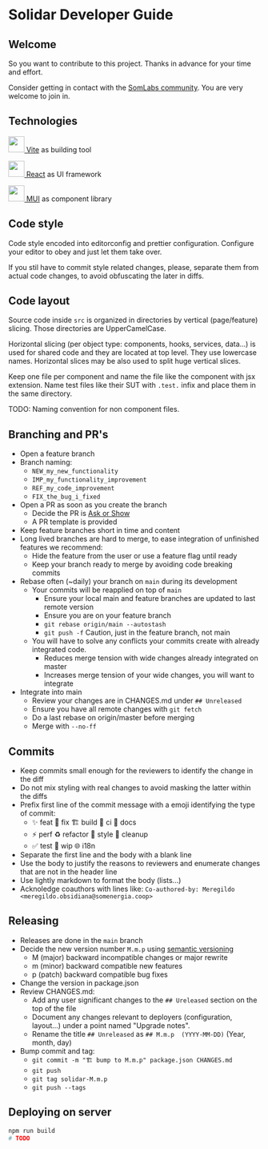 # Solidar Developer Guide

## Welcome

So you want to contribute to this project.
Thanks in advance for your time and effort.

Consider getting in contact with the
[SomLabs community](https://som-labs.github.io/community/).
You are very welcome to join in.

## Technologies

[<img width="32px" src="https://upload.wikimedia.org/wikipedia/commons/f/f1/Vitejs-logo.svg"/> Vite](https://vitejs.dev/) as building tool

[<img width="32px" src="https://upload.wikimedia.org/wikipedia/commons/a/a7/React-icon.svg"/> React](https://react.dev/) as UI framework

[<img width="32px" src="https://mui.com/static/logo.png"/> MUI](https://mui.com/) as component library

## Code style

Code style encoded into editorconfig and prettier configuration.
Configure your editor to obey and just let them take over.

If you stil have to commit style related changes,
please, separate them from actual code changes,
to avoid obfuscating the later in diffs.

## Code layout

Source code inside `src` is organized in directories by vertical (page/feature) slicing.
Those directories are UpperCamelCase.

Horizontal slicing (per object type: components, hooks, services, data...)
is used for shared code and they are located at top level.
They use lowercase names.
Horizontal slices may be also used to split huge vertical slices.

Keep one file per component and name the file like the component with jsx extension.
Name test files like their SUT with `.test.` infix and place them in the same directory.

TODO: Naming convention for non component files.

## Branching and PR's

- Open a feature branch
- Branch naming:
    - `NEW_my_new_functionality`
    - `IMP_my_functionality_improvement`
    - `REF_my_code_improvement`
    - `FIX_the_bug_i_fixed`
- Open a PR as soon as you create the branch
    - Decide the PR is [Ask or Show](https://martinfowler.com/articles/ship-show-ask.html)
    - A PR template is provided
- Keep feature branches short in time and content
- Long lived branches are hard to merge, to ease integration of unfinished features we recommend:
    - Hide the feature from the user or use a feature flag until ready
    - Keep your branch ready to merge by avoiding code breaking commits
- Rebase often (~daily) your branch on `main` during its development
    - Your commits will be reapplied on top of `main`
        - Ensure your local main and feature branches are updated to last remote version
        - Ensure you are on your feature branch
        - `git rebase origin/main --autostash`
        - `git push -f` Caution, just in the feature branch, not main
    - You will have to solve any conflicts your commits create with already integrated code.
        - Reduces merge tension with wide changes already integrated on master
        - Increases merge tension of your wide changes, you will want to integrate
- Integrate into main
    - Review your changes are in CHANGES.md under `## Unreleased`
    - Ensure you have all remote changes with `git fetch`
    - Do a last rebase on origin/master before merging
    - Merge with `--no-ff`

## Commits

- Keep commits small enough for the reviewers to identify the change in the diff
- Do not mix styling with real changes to avoid masking the latter within the diffs
- Prefix first line of the commit message with a emoji identifying the type of commit:
    - ✨ feat 🐛 fix 🏗  build 🔧 ci 📝 docs
    - ⚡ perf ♻ refactor 🎨 style 🧹 cleanup
    - ✅ test 🚧 wip 🌐 i18n
- Separate the first line and the body with a blank line
- Use the body to justify the reasons to reviewers and enumerate changes that are not in the header line
- Use lightly markdown to format the body (lists...)
- Acknoledge coauthors with lines like: `Co-authored-by: Meregildo <meregildo.obsidiana@somenergia.coop>`

## Releasing

- Releases are done in the `main` branch
- Decide the new version number `M.m.p` using [semantic versioning](https://semver.org/)
    - M (major) backward incompatible changes or major rewrite
    - m (minor) backward compatible new features
    - p (patch) backward compatible bug fixes
- Change the version in package.json
- Review CHANGES.md:
    - Add any user significant changes to the `## Ureleased` section on the top of the file
    - Document any changes relevant to deployers (configuration, layout...) under a point named "Upgrade notes".
    - Rename the title `## Unreleased` as `## M.m.p  (YYYY-MM-DD)` (Year, month, day)
- Bump commit and tag:
    - `git commit -m "🏗️ bump to M.m.p" package.json CHANGES.md`
    - `git push`
    - `git tag solidar-M.m.p`
    - `git push --tags`

## Deploying on server

```bash
npm run build
# TODO
```

